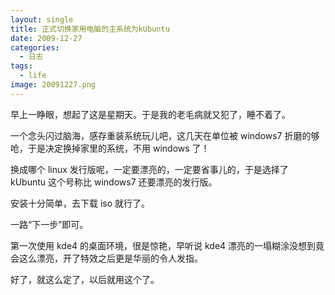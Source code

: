 ```yaml
---
layout: single
title: 正式切换家用电脑的主系统为kUbuntu
date: 2009-12-27
categories:
  - 日志
tags:
  - life
image: 20091227.png
---
```


早上一睁眼，想起了这是星期天。于是我的老毛病就又犯了，睡不着了。

一个念头闪过脑海，感存重装系统玩儿吧，这几天在单位被 windows7 折磨的够呛，于是决定换掉家里的系统，不用 windows 了！

换成哪个 linux 发行版呢，一定要漂亮的，一定要省事儿的，于是选择了 kUbuntu 这个号称比 windows7 还要漂亮的发行版。

安装十分简单，去下载 iso 就行了。

一路“下一步”即可。

第一次使用 kde4 的桌面环境，很是惊艳，早听说 kde4 漂亮的一塌糊涂没想到竟会这么漂亮，开了特效之后更是华丽的令人发指。

好了，就这么定了，以后就用这个了。

